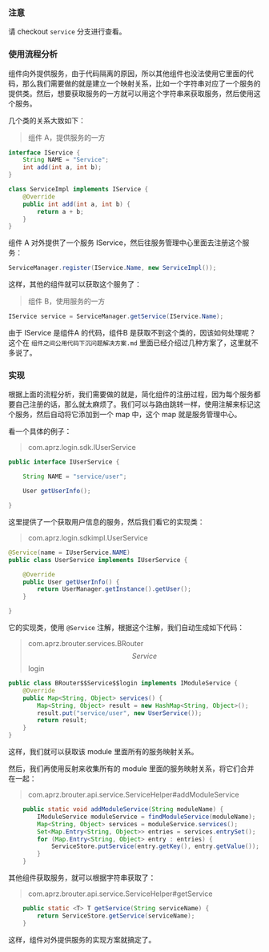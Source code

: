 ### 注意

请 checkout `service` 分支进行查看。



### 使用流程分析

组件向外提供服务，由于代码隔离的原因，所以其他组件也没法使用它里面的代码，那么我们需要做的就是建立一个映射关系，比如一个字符串对应了一个服务的提供类。然后，想要获取服务的一方就可以用这个字符串来获取服务，然后使用这个服务。

几个类的关系大致如下：

> 组件 A，提供服务的一方

```java
interface IService {
    String NAME = "Service";
    int add(int a, int b);
}

class ServiceImpl implements IService {
    @Override
    public int add(int a, int b) {
        return a + b;
    }
}
```

组件 A 对外提供了一个服务 IService，然后往服务管理中心里面去注册这个服务：

```java
ServiceManager.register(IService.Name, new ServiceImpl());
```

这样，其他的组件就可以获取这个服务了：

> 组件 B，使用服务的一方

```java
IService service = ServiceManager.getService(IService.Name);
```

由于 IService 是组件A 的代码，组件B 是获取不到这个类的，因该如何处理呢？这个在 `组件之间公用代码下沉问题解决方案.md` 里面已经介绍过几种方案了，这里就不多说了。

### 实现

根据上面的流程分析，我们需要做的就是，简化组件的注册过程，因为每个服务都要自己注册的话，那么就太麻烦了。我们可以与路由跳转一样，使用注解来标记这个服务，然后自动将它添加到一个 map 中，这个 map 就是服务管理中心。

看一个具体的例子：

> com.aprz.login.sdk.IUserService

```java
public interface IUserService {

    String NAME = "service/user";

    User getUserInfo();

}
```

这里提供了一个获取用户信息的服务，然后我们看它的实现类：

> com.aprz.login.sdkimpl.UserService

```java
@Service(name = IUserService.NAME)
public class UserService implements IUserService {

    @Override
    public User getUserInfo() {
        return UserManager.getInstance().getUser();
    }

}
```

它的实现类，使用 `@Service` 注解，根据这个注解，我们自动生成如下代码：

> com.aprz.brouter.services.BRouter$$Service$$login

```java
public class BRouter$$Service$$login implements IModuleService {
    @Override
    public Map<String, Object> services() {
        Map<String, Object> result = new HashMap<String, Object>();
        result.put("service/user", new UserService());
        return result;
    }
}
```

这样，我们就可以获取该 module 里面所有的服务映射关系。

然后，我们再使用反射来收集所有的 module 里面的服务映射关系，将它们合并在一起：

> com.aprz.brouter.api.service.ServiceHelper#addModuleService

```java
    public static void addModuleService(String moduleName) {
        IModuleService moduleService = findModuleService(moduleName);
        Map<String, Object> services = moduleService.services();
        Set<Map.Entry<String, Object>> entries = services.entrySet();
        for (Map.Entry<String, Object> entry : entries) {
            ServiceStore.putService(entry.getKey(), entry.getValue());
        }
    }
```

其他组件获取服务，就可以根据字符串获取了：

> com.aprz.brouter.api.service.ServiceHelper#getService

```java
    public static <T> T getService(String serviceName) {
        return ServiceStore.getService(serviceName);
    }
```



这样，组件对外提供服务的实现方案就搞定了。